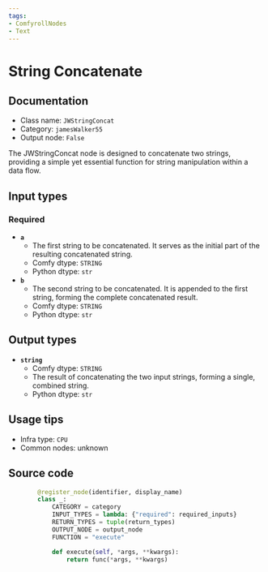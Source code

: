 ```yaml
---
tags:
- ComfyrollNodes
- Text
---
```


# String Concatenate
## Documentation
- Class name: `JWStringConcat`
- Category: `jamesWalker55`
- Output node: `False`

The JWStringConcat node is designed to concatenate two strings, providing a simple yet essential function for string manipulation within a data flow.
## Input types
### Required
- **`a`**
    - The first string to be concatenated. It serves as the initial part of the resulting concatenated string.
    - Comfy dtype: `STRING`
    - Python dtype: `str`
- **`b`**
    - The second string to be concatenated. It is appended to the first string, forming the complete concatenated result.
    - Comfy dtype: `STRING`
    - Python dtype: `str`
## Output types
- **`string`**
    - Comfy dtype: `STRING`
    - The result of concatenating the two input strings, forming a single, combined string.
    - Python dtype: `str`
## Usage tips
- Infra type: `CPU`
- Common nodes: unknown


## Source code
```python
        @register_node(identifier, display_name)
        class _:
            CATEGORY = category
            INPUT_TYPES = lambda: {"required": required_inputs}
            RETURN_TYPES = tuple(return_types)
            OUTPUT_NODE = output_node
            FUNCTION = "execute"

            def execute(self, *args, **kwargs):
                return func(*args, **kwargs)

```
